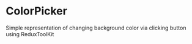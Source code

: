 # ColorPicker
Simple representation of changing background color via clicking button using ReduxToolKit
